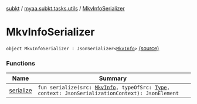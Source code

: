 [subkt](../../index.md) / [myaa.subkt.tasks.utils](../index.md) / [MkvInfoSerializer](./index.md)

# MkvInfoSerializer

`object MkvInfoSerializer : JsonSerializer<`[`MkvInfo`](../-mkv-info/index.md)`>` [(source)](https://github.com/Myaamori/SubKt/blob/0.1.19/src/main/kotlin/myaa/subkt/tasks/utils/mkvmerge.kt#L146)

### Functions

| Name | Summary |
|---|---|
| [serialize](serialize.md) | `fun serialize(src: `[`MkvInfo`](../-mkv-info/index.md)`, typeOfSrc: `[`Type`](https://docs.oracle.com/javase/9/docs/api/java/lang/reflect/Type.html)`, context: JsonSerializationContext): JsonElement` |
